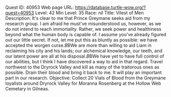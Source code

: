 Quest ID: 40953
Web page URL: https://database.turtle-wow.org/?quest=40953
Level: 42
Min Level: 35
Race: nil
Title: Vilest of Men
Description: It's clear to me that Prince Greymane seeks aid from my research group. I am afraid he must've misunderstood us, however, as we do not intend to reach immortality. Rather, we seek power and healthiness beyond what the human body is capable of. I assume you've already figured out our little secret. If not, let me put this as bluntly as possible: we have accepted the worgen curse.$B$BWe are more than willing to aid Liam in reclaiming his city and his lands; our alchemical knowledge, our teeth, and our latent power are all at his disposal.$B$BWe have yet to have full control of our abilities, but I think I have discovered a way to aid in that regard. Travel northwest to the Dryrock Valley and kill as many of the traitorous ones as possible. Drain their blood and bring it back to me. It will play an important part in our research.
Objective: Collect 20 Vials of Blood from the Greymane loyalists around Dryrock Valley for Moranna Rosenberg at the Hollow Web Cemetary in Gilneas.
